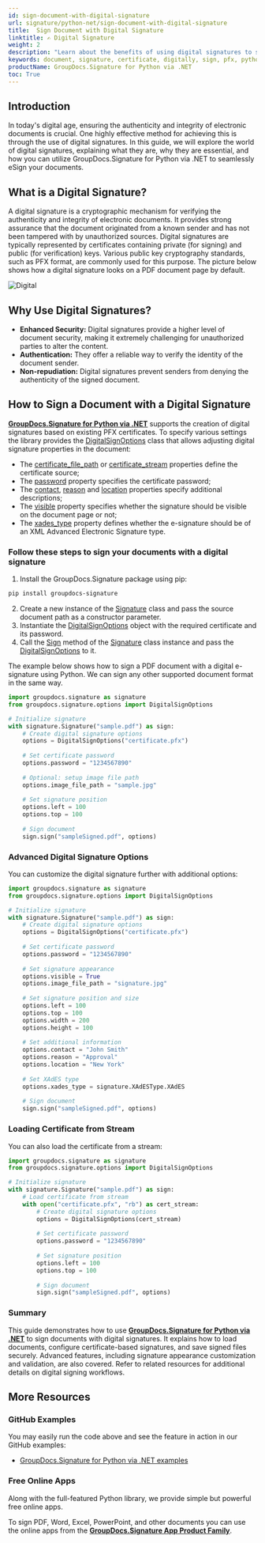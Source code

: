 ```yaml
---
id: sign-document-with-digital-signature
url: signature/python-net/sign-document-with-digital-signature
title:  Sign Document with Digital Signature
linktitle: ✍️ Digital Signature
weight: 2
description: "Learn about the benefits of using digital signatures to sign documents securely. Discover how to add programmatically digital signatures in Python with step-by-step instructions."
keywords: document, signature, certificate, digitally, sign, pfx, python, python digital signature
productName: GroupDocs.Signature for Python via .NET
toc: True
---
```


## Introduction

In today's digital age, ensuring the authenticity and integrity of electronic documents is crucial. One highly effective method for achieving this is through the use of digital signatures. In this guide, we will explore the world of digital signatures, explaining what they are, why they are essential, and how you can utilize GroupDocs.Signature for Python via .NET to seamlessly eSign your documents.

## What is a Digital Signature?

A digital signature is a cryptographic mechanism for verifying the authenticity and integrity of electronic documents. It provides strong assurance that the document originated from a known sender and has not been tampered with by unauthorized sources. Digital signatures are typically represented by certificates containing private (for signing) and public (for verification) keys. Various public key cryptography standards, such as PFX format, are commonly used for this purpose.
The picture below shows how a digital signature looks on a PDF document page by default.

![Digital](/signature/python-net/images/esign-document-with-digital-signature.png)

## Why Use Digital Signatures?

- **Enhanced Security:** Digital signatures provide a higher level of document security, making it extremely challenging for unauthorized parties to alter the content.
- **Authentication:** They offer a reliable way to verify the identity of the document sender.
- **Non-repudiation:** Digital signatures prevent senders from denying the authenticity of the signed document.

## How to Sign a Document with a Digital Signature

**[GroupDocs.Signature for Python via .NET](https://products.groupdocs.com/signature/python-net)** supports the creation of digital signatures based on existing PFX certificates. To specify various settings the library provides the [DigitalSignOptions](https://reference.groupdocs.com/signature/python-net/groupdocs.signature.options/digitalsignoptions/) class that allows adjusting digital signature properties in the document:

* The [certificate_file_path](https://reference.groupdocs.com/signature/python-net/groupdocs.signature.options/digitalsignoptions/certificate_file_path/) or [certificate_stream](https://reference.groupdocs.com/signature/python-net/groupdocs.signature.options/digitalsignoptions/certificate_stream/) properties define the certificate source;
* The [password](https://reference.groupdocs.com/signature/python-net/groupdocs.signature.options/digitalsignoptions/password/) property specifies the certificate password;
* The [contact](https://reference.groupdocs.com/signature/python-net/groupdocs.signature.options/digitalsignoptions/contact/), [reason](https://reference.groupdocs.com/signature/python-net/groupdocs.signature.options/digitalsignoptions/reason/) and [location](https://reference.groupdocs.com/signature/python-net/groupdocs.signature.options/digitalsignoptions/location/) properties specify additional descriptions;
* The [visible](https://reference.groupdocs.com/signature/python-net/groupdocs.signature.options/digitalsignoptions/visible/) property specifies whether the signature should be visible on the document page or not;
* The [xades_type](https://reference.groupdocs.com/signature/python-net/groupdocs.signature.options/digitalsignoptions/xades_type/) property defines whether the e-signature should be of an XML Advanced Electronic Signature type.

### Follow these steps to sign your documents with a digital signature

1. Install the GroupDocs.Signature package using pip:
```bash
pip install groupdocs-signature
```

2. Create a new instance of the [Signature](https://reference.groupdocs.com/signature/python-net/groupdocs.signature/signature) class and pass the source document path as a constructor parameter.
3. Instantiate the [DigitalSignOptions](https://reference.groupdocs.com/signature/python-net/groupdocs.signature.options/digitalsignoptions/) object with the required certificate and its password.
4. Call the [Sign](https://reference.groupdocs.com/signature/python-net/groupdocs.signature/signature/sign/) method of the [Signature](https://reference.groupdocs.com/signature/python-net/groupdocs.signature/signature) class instance and pass the [DigitalSignOptions](https://reference.groupdocs.com/signature/python-net/groupdocs.signature.options/digitalsignoptions/) to it.

The example below shows how to sign a PDF document with a digital e-signature using Python. We can sign any other supported document format in the same way.

```python
import groupdocs.signature as signature
from groupdocs.signature.options import DigitalSignOptions

# Initialize signature
with signature.Signature("sample.pdf") as sign:
    # Create digital signature options
    options = DigitalSignOptions("certificate.pfx")
    
    # Set certificate password
    options.password = "1234567890"
    
    # Optional: setup image file path
    options.image_file_path = "sample.jpg"
    
    # Set signature position
    options.left = 100
    options.top = 100
    
    # Sign document
    sign.sign("sampleSigned.pdf", options)
```

### Advanced Digital Signature Options

You can customize the digital signature further with additional options:

```python
import groupdocs.signature as signature
from groupdocs.signature.options import DigitalSignOptions

# Initialize signature
with signature.Signature("sample.pdf") as sign:
    # Create digital signature options
    options = DigitalSignOptions("certificate.pfx")
    
    # Set certificate password
    options.password = "1234567890"
    
    # Set signature appearance
    options.visible = True
    options.image_file_path = "signature.jpg"
    
    # Set signature position and size
    options.left = 100
    options.top = 100
    options.width = 200
    options.height = 100
    
    # Set additional information
    options.contact = "John Smith"
    options.reason = "Approval"
    options.location = "New York"
    
    # Set XAdES type
    options.xades_type = signature.XAdESType.XAdES
    
    # Sign document
    sign.sign("sampleSigned.pdf", options)
```

### Loading Certificate from Stream

You can also load the certificate from a stream:

```python
import groupdocs.signature as signature
from groupdocs.signature.options import DigitalSignOptions

# Initialize signature
with signature.Signature("sample.pdf") as sign:
    # Load certificate from stream
    with open("certificate.pfx", "rb") as cert_stream:
        # Create digital signature options
        options = DigitalSignOptions(cert_stream)
        
        # Set certificate password
        options.password = "1234567890"
        
        # Set signature position
        options.left = 100
        options.top = 100
        
        # Sign document
        sign.sign("sampleSigned.pdf", options)
```

### Summary
This guide demonstrates how to use [**GroupDocs.Signature for Python via .NET**](https://products.groupdocs.com/signature/python-net) to sign documents with digital signatures. It explains how to load documents, configure certificate-based signatures, and save signed files securely. Advanced features, including signature appearance customization and validation, are also covered. Refer to related resources for additional details on digital signing workflows.


## More Resources

### GitHub Examples

You may easily run the code above and see the feature in action in our GitHub examples:

* [GroupDocs.Signature for Python via .NET examples](https://github.com/groupdocs-signature/GroupDocs.Signature-for-Python-via-.NET)


### Free Online Apps

Along with the full-featured Python library, we provide simple but powerful free online apps.

To sign PDF, Word, Excel, PowerPoint, and other documents you can use the online apps from the **[GroupDocs.Signature App Product Family](https://products.groupdocs.app/signature/family)**.
